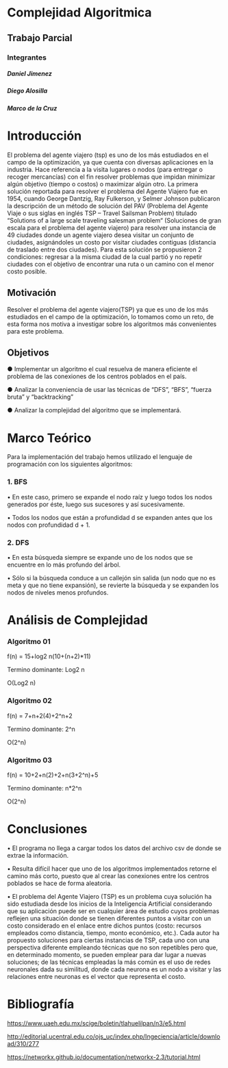 
# Complejidad Algoritmica

## Trabajo Parcial

### Integrantes

##### Daniel Jimenez
##### Diego Alosilla
##### Marco de la Cruz

# Introducción

El problema del agente viajero (tsp) es uno de los más estudiados en el campo de la optimización, ya que cuenta con diversas aplicaciones en la industria. Hace referencia a la visita   lugares o nodos (para entregar o recoger mercancías) con el fin resolver problemas que impidan minimizar algún objetivo (tiempo o costos) o maximizar algún otro.
La primera solución reportada para resolver el problema del Agente Viajero fue en 1954, cuando George Dantzig, Ray Fulkerson, y Selmer Johnson  publicaron la descripción de un método de solución del PAV (Problema del Agente Viaje o sus siglas en inglés TSP – Travel Sailsman Problem) titulado “Solutions of a large scale traveling salesman problem“ (Soluciones de gran escala para el problema del agente viajero) para resolver una instancia de 49 ciudades donde un agente viajero desea visitar un conjunto de ciudades, asignándoles un costo por visitar ciudades contiguas (distancia de traslado entre dos ciudades). Para esta solución se propusieron 2 condiciones: regresar a      la misma ciudad de la cual partió y no repetir ciudades con el objetivo de encontrar una ruta o un camino con el menor costo posible.


## Motivación

Resolver el problema del agente viajero(TSP) ya que es uno de los más estudiados en el campo de la optimización, lo tomamos como un reto, de esta forma nos motiva a investigar sobre los algoritmos más convenientes para este problema.

## Objetivos

●	Implementar un algoritmo el cual resuelva de manera eficiente el problema de las conexiones de los centros poblados en el país.

●	Analizar la conveniencia de usar las técnicas de “DFS”, “BFS”, “fuerza bruta” y “backtracking”

●	Analizar la complejidad del algoritmo que se implementará.


# Marco Teórico

Para la implementación del trabajo hemos utilizado el lenguaje de programación con los siguientes algoritmos:

### 1. BFS

•	En este caso, primero se expande el nodo raíz y luego todos los nodos generados por éste, luego sus sucesores y así sucesivamente. 

•	Todos los nodos que están a profundidad d se expanden antes que los nodos con profundidad d + 1.


### 2. DFS

•	En esta búsqueda siempre se expande uno de los nodos que se encuentre en lo más profundo del árbol. 

•	Sólo si la búsqueda conduce a un callejón sin salida (un nodo que no es meta y que no tiene expansión), se revierte la búsqueda y se expanden los nodos de niveles menos profundos.


# Análisis de Complejidad

### Algoritmo 01

f(n) = 15+log2 n(10+(n+2)*11)

Termino dominante:
Log2 n

O(Log2 n)


### Algoritmo 02

f(n) = 7+n+2(4)+2^n+2

Termino dominante: 
2^n

O(2^n)


### Algoritmo 03

f(n) = 10+2+n(2)+2+n(3+2^n)+5

Termino dominante: 
n*2^n

O(2^n)


# Conclusiones

•	El programa no llega a cargar todos los datos del archivo csv de donde se extrae la información.

•	Resulta difícil hacer que uno de los algoritmos implementados retorne el camino más corto, puesto que al crear las conexiones entre los centros poblados se hace de forma aleatoria.

•	El problema del Agente Viajero (TSP) es un problema cuya solución ha sido estudiada desde los inicios de la Inteligencia Artificial considerando que su aplicación puede ser en cualquier área de estudio cuyos problemas reflejen una situación donde se tienen diferentes puntos a visitar con un costo considerado en el enlace entre dichos puntos (costo: recursos empleados como distancia, tiempo, monto económico, etc.). Cada autor ha propuesto soluciones para ciertas instancias de TSP, cada uno con una perspectiva diferente empleando técnicas que no son repetibles pero que, en determinado momento, se pueden emplear para dar lugar a nuevas soluciones; de las técnicas empleadas la más común es el uso de redes neuronales dada su similitud, donde cada neurona es un nodo a visitar y las relaciones entre neuronas es el vector que representa el costo.


# Bibliografía

https://www.uaeh.edu.mx/scige/boletin/tlahuelilpan/n3/e5.html
    
http://editorial.ucentral.edu.co/ojs_uc/index.php/Ingeciencia/article/download/310/277

https://networkx.github.io/documentation/networkx-2.3/tutorial.html
